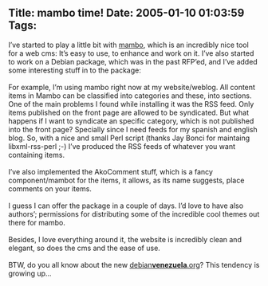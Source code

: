 Title: mambo time!
Date: 2005-01-10 01:03:59
Tags: 
---
I&#8217;ve started to play a little bit with <a href="http://www.mamboserver.com">mambo</a>, which is an
incredibly nice tool for a web cms: It&#8217;s easy to use, to enhance and
work on it. I&#8217;ve also started to work on a Debian package, which was in
the past RFP&#8217;ed, and I&#8217;ve added some interesting stuff in to the
package: <br/><br/>
For example, I&#8217;m using mambo right now at my website/weblog. All
content items in Mambo can be classified into categories and these,
into sections. One of the main problems I found while installing it was
the RSS feed. Only items published on the front page are allowed to be
syndicated. But what happens if I want to syndicate an specific
category, which is not published into the front page? Specially since I
need feeds for my spanish and english blog. So, with a nice and small
Perl script (thanks Jay Bonci for maintaing libxml-rss-perl ;-) I&#8217;ve
produced the RSS feeds of whatever you want containing items.<br/><br/>
I&#8217;ve also implemented the AkoComment stuff, which is a fancy
component/mambot for the items, it allows, as its name suggests, place
comments on your items.<br/><br/>
I guess I can offer the package in a couple of days. I&#8217;d love to have
also authors&#8217;; permissions for distributing some of the incredible cool
themes out there for mambo.<br/><br/>
Besides, I love everything around it, the website is incredibly clean and elegant, so does the cms and the ease of use.<br/><br/>
BTW, do you all know about the new <a href="http://www.debianvenezuela.org">debian<b>venezuela</b>.org</a>?
This tendency is growing up&#8230;<br/><br/><br/>
